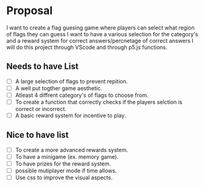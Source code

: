 # Proposal

I want to create a flag guesing game where players can select what region of flags they can guess I want to have a various selection for the category's and a reward system for correct answers/percnetage of correct answers I will do this project through VScode and through p5.js functions.

## Needs to have List
- [ ] A large selection of flags to prevent repition.
- [ ] A well put togther game aesthetic.
- [ ] Atleast 4 diffrent category's of flags to choose from.
- [ ] To create a function that correctly checks if the players selction is correct or incorrect.
- [ ] A basic reward system for incentive to play.

## Nice to have list
- [ ] To create a more advanced rewards system.
- [ ] To have a minigame (ex. memory game).
- [ ] To have prizes for the reward system.
- [ ] possible mutiplayer mode if time allows.
- [ ] Use css to improve the visual aspects.